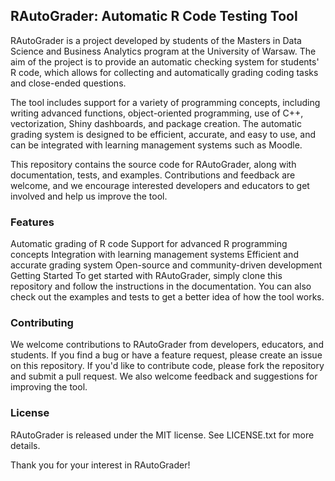 ## **RAutoGrader: Automatic R Code Testing Tool**
RAutoGrader is a project developed by students of the Masters in Data Science and Business Analytics program at the University of Warsaw. The aim of the project is to provide an automatic checking system for students' R code, which allows for collecting and automatically grading coding tasks and close-ended questions.

The tool includes support for a variety of programming concepts, including writing advanced functions, object-oriented programming, use of C++, vectorization, Shiny dashboards, and package creation. The automatic grading system is designed to be efficient, accurate, and easy to use, and can be integrated with learning management systems such as Moodle.

This repository contains the source code for RAutoGrader, along with documentation, tests, and examples. Contributions and feedback are welcome, and we encourage interested developers and educators to get involved and help us improve the tool.

### **Features**

Automatic grading of R code
Support for advanced R programming concepts
Integration with learning management systems
Efficient and accurate grading system
Open-source and community-driven development
Getting Started
To get started with RAutoGrader, simply clone this repository and follow the instructions in the documentation. You can also check out the examples and tests to get a better idea of how the tool works.

### **Contributing**

We welcome contributions to RAutoGrader from developers, educators, and students. If you find a bug or have a feature request, please create an issue on this repository. If you'd like to contribute code, please fork the repository and submit a pull request. We also welcome feedback and suggestions for improving the tool.

### **License**

RAutoGrader is released under the MIT license. See LICENSE.txt for more details.

Thank you for your interest in RAutoGrader!
